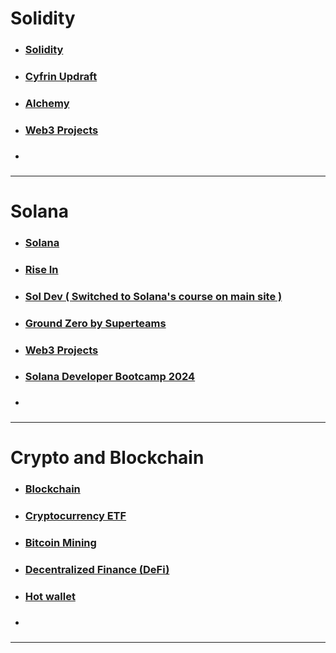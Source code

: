 
# Solidity

- ### [Solidity](https://soliditylang.org/) 
- ### [Cyfrin Updraft](https://updraft.cyfrin.io/) 
- ### [Alchemy](https://university.alchemy.com/home) 
- ### [Web3 Projects](https://github.com/buildspace/buildspace-projects) 
- ### 


---

# Solana 

- ### [Solana](https://solana.com/)  
- ### [Rise In](https://www.risein.com/) 
- ### [Sol Dev ( Switched to Solana's course on main site )](https://www.soldev.app/course) 
- ### [Ground Zero by Superteams](https://groundzero.superteam.fun/)  
- ### [Web3 Projects](https://github.com/buildspace/buildspace-projects) 
- ### [Solana Developer Bootcamp 2024](https://github.com/solana-developers/developer-bootcamp-2024) 
- ### 


---

# Crypto and Blockchain

- ### [Blockchain](https://www.investopedia.com/terms/b/blockchain.asp#toc-what-is-a-blockchain) 
- ### [Cryptocurrency ETF](https://www.investopedia.com/investing/understanding-cryptocurrency-etfs/) 
- ### [Bitcoin Mining](https://www.investopedia.com/terms/b/bitcoin-mining.asp) 
- ### [Decentralized Finance (DeFi)](https://www.investopedia.com/decentralized-finance-defi-5113835) 
- ### [Hot wallet](https://www.investopedia.com/terms/h/hot-wallet.asp) 
- ### 


---
